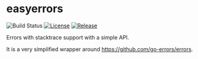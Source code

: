 # easyerrors

![Build Status](https://github.com/pprishchepa/easyerrors/workflows/Go/badge.svg)
[![License](https://img.shields.io/github/license/pprishchepa/easyerrors)](/LICENSE)
[![Release](https://img.shields.io/github/release/pprishchepa/easyerrors.svg)](https://github.com/pprishchepa/easyerrors/releases/latest)

Errors with stacktrace support with a simple API.

It is a very simplified wrapper around https://github.com/go-errors/errors.
